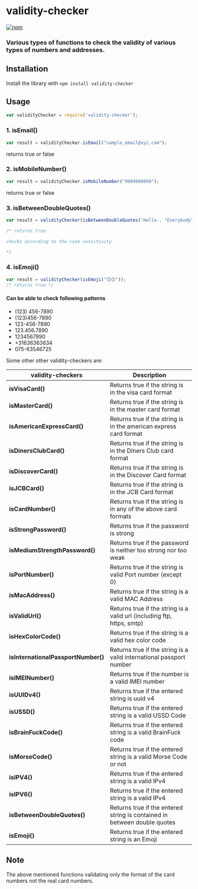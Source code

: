 # validity-checker
[![npm](https://img.shields.io/badge/npm-v2.2.3-blue.svg)](https://www.npmjs.com/package/validity-checker)

### Various types of functions to check the validity of various types of numbers and addresses.

## Installation
Install the library with `npm install validity-checker`

## Usage

```javascript
var validityChecker = require('validity-checker');
```

### 1. isEmail()
```javascript
var result = validityChecker.isEmail("sample_email@xyz.com");
```
returns true or false


### 2. isMobileNumber()
```javascript
var result = validityChecker.isMobileNumber("9999999999");
```
returns true or false

### 3. isBetweenDoubleQuotes()
```javascript
var result = validityChecker(isBetweenDoubleQuotes('Hello.. "Everybody"',"Everybody"));

/* returns true 

checks according to the case sensitivity

*/
```

### 4. isEmoji()
```javascript
var result = validityChecker(isEmoji("🙃🙃"));
/* returns true */
```

#### Can be able to check following patterns
  - (123) 456-7890
  - (123)456-7890
  - 123-456-7890
  - 123.456.7890
  - 1234567890
  - +31636363634
  - 075-63546725
  
  Some other other validity-checkers are:
  
  validity-checkers                  |   Description
  -----------------------------------|-----------------
  **isVisaCard()**                   | Returns true if the string is in the visa card format
  **isMasterCard()**                 | Returns true if the string is in the master card format
  **isAmericanExpressCard()**        | Returns true if the string is in the american express card format
  **isDinersClubCard()**             | Returns true if the string is in the Diners Club card format
  **isDiscoverCard()**               | Returns true if the string is in the Discover Card format
  **isJCBCard()**                    | Returns true if the string is in the JCB Card format
  **isCardNumber()**                 | Returns true if the string is in any of the above card formats
  **isStrongPassword()**             | Returns true if the password is strong
  **isMediumStrengthPassword()**     | Returns true if the password is neither too strong nor too weak
  **isPortNumber()**                 | Returns true if the string is valid Port number (except 0)
  **isMacAddress()**                 | Returns true if the string is a valid MAC Address
  **isValidUrl()**                   | Returns true if the string is a valid url (including ftp, https, smtp)
  **isHexColorCode()**               | Returns true if the string is a valid hex color code
  **isInternationalPassportNumber()**| Returns true if the string is a valid international passport number
  **isIMEINumber()**                 | Returns true if the number is a valid IMEI number 
  **isUUIDv4()**                     | Returns true if the entered string is uuid v4
  **isUSSD()**                       | Returns true if the entered string is a valid USSD Code
  **isBrainFuckCode()**              | Returns true if the entered string is a valid BrainFuck code
  **isMorseCode()**                  | Returns true if the entered string is a valid Morse Code or not
  **isIPV4()**                       | Returns true if the entered string is a valid IPv4
  **isIPV6()**                       | Returns true if the entered string is a valid IPv4
  **isBetweenDoubleQuotes()**        | Returns true if the entered string is contained in between double quotes
  **isEmoji()**                      | Returns true if the entered string is an Emoji

 ## Note
  The above mentioned functions validating only the format of the card numbers not the real card numbers.
 
  
